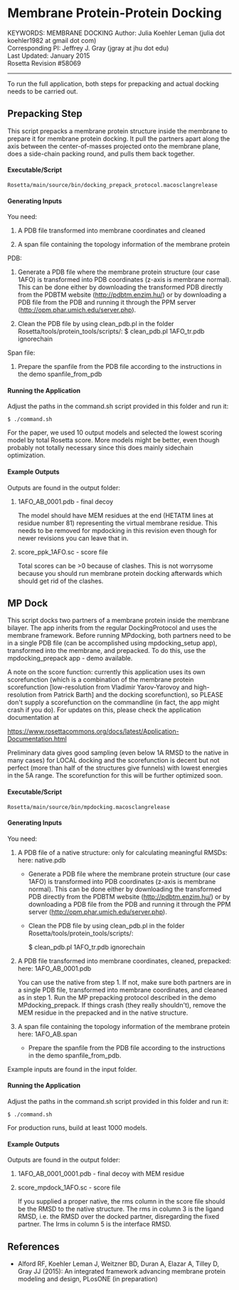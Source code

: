 Membrane Protein-Protein Docking
================================
KEYWORDS: MEMBRANE DOCKING
Author: Julia Koehler Leman (julia dot koehler1982 at gmail dot com)  
Corresponding PI: Jeffrey J. Gray (jgray at jhu dot edu)  
Last Updated: January 2015  
Rosetta Revision #58069

---

To run the full application, both steps for prepacking and actual docking needs
to be carried out. 

Prepacking Step
---------------

This script prepacks a membrane protein structure inside the membrane to prepare
it for membrane protein docking. It pull the partners apart along the axis between
the center-of-masses projected onto the membrane plane, does a side-chain packing
round, and pulls them back together.

#### Executable/Script

    Rosetta/main/source/bin/docking_prepack_protocol.macosclangrelease

#### Generating Inputs

You need:

1. A PDB file transformed into membrane coordinates and cleaned

2. A span file containing the topology information of the membrane protein

PDB:

1. Generate a PDB file where the membrane protein structure (our case 1AFO) is 
   transformed into PDB coordinates (z-axis is membrane normal). This can be done 
   either by downloading the transformed PDB directly from the PDBTM website 
   (http://pdbtm.enzim.hu/) or by downloading a PDB file from the PDB and running
   it through the PPM server (http://opm.phar.umich.edu/server.php).

2. Clean the PDB file by using clean_pdb.pl in the folder 
   Rosetta/tools/protein_tools/scripts/:
   $ clean_pdb.pl 1AFO_tr.pdb ignorechain

Span file:

1. Prepare the spanfile from the PDB file according to the instructions in the 
   demo spanfile_from_pdb

#### Running the Application

Adjust the paths in the command.sh script provided in this folder and run it:

    $ ./command.sh

For the paper, we used 10 output models and selected the lowest scoring model by
total Rosetta score. More models might be better, even though probably not totally
necessary since this does mainly sidechain optimization.

#### Example Outputs

Outputs are found in the output folder:

1. 1AFO_AB_0001.pdb  - final decoy

   The model should have MEM residues at the end (HETATM lines at residue number 81) 
   representing the virtual membrane residue. This needs to be removed for mpdocking in
   this revision even though for newer revisions you can leave that in.

2. score_ppk_1AFO.sc - score file

   Total scores can be >0 because of clashes. This is not worrysome because you 
   should run membrane protein docking afterwards which should get rid of the clashes.

MP Dock
-------

This script docks two partners of a membrane protein inside the membrane bilayer.
The app inherits from the regular DockingProtocol and uses the membrane framework.
Before running MPdocking, both partners need to be in a single PDB file (can be
accomplished using mpdocking_setup app), transformed into the membrane, and
prepacked. To do this, use the mpdocking_prepack app - demo available. 

A note on the score function: currently this application uses its own 
scorefunction (which is a combination of the membrane protein scorefunction 
[low-resolution from Vladimir Yarov-Yarovoy and high-resolution from Patrick Barth]
and the docking scorefunction), so PLEASE don't supply a scorefunction on the 
commandline (in fact, the app might crash if you do). For updates on this, please 
check the application documentation at

https://www.rosettacommons.org/docs/latest/Application-Documentation.html

Preliminary data gives good sampling (even below 1A RMSD to the native in many 
cases) for LOCAL docking and the scorefunction is decent but not perfect 
(more than half of the structures give funnels) with lowest energies in 
the 5A range. The scorefunction for this will be further optimized soon.

#### Executable/Script

    Rosetta/main/source/bin/mpdocking.macosclangrelease

#### Generating Inputs 

You need:

1.  A PDB file of a native structure: only for calculating meaningful RMSDs:
    here: native.pdb

    * Generate a PDB file where the membrane protein structure (our case 1AFO) 
      is transformed into PDB coordinates (z-axis is membrane normal). This can 
      be done either by downloading the transformed PDB directly from the PDBTM 
      website (http://pdbtm.enzim.hu/) or by downloading a PDB file from the 
      PDB and running it through the PPM server 
      (http://opm.phar.umich.edu/server.php).

    * Clean the PDB file by using clean_pdb.pl in the folder 
      Rosetta/tools/protein_tools/scripts/:

        $ clean_pdb.pl 1AFO_tr.pdb ignorechain

2.  A PDB file transformed into membrane coordinates, cleaned, prepacked:
    here: 1AFO_AB_0001.pdb

    You can use the native from step 1. If not, make sure both partners are in a
    single PDB file, transformed into membrane coordinates, and cleaned as in step 1.
    Run the MP prepacking protocol described in the demo MPdocking_prepack. 
    If things crash (they really shouldn't), remove the MEM residue in the 
    prepacked and in the native structure. 

3.  A span file containing the topology information of the membrane protein
    here: 1AFO_AB.span

    * Prepare the spanfile from the PDB file according to the instructions in 
      the demo spanfile_from_pdb.

Example inputs are found in the input folder.

#### Running the Application

Adjust the paths in the command.sh script provided in this folder and run it:

    $ ./command.sh

For production runs, build at least 1000 models. 

#### Example Outputs

Outputs are found in the output folder:

1. 1AFO_AB_0001_0001.pdb - final decoy with MEM residue

2. score_mpdock_1AFO.sc  - score file

   If you supplied a proper native, the rms column in the score file should be the
   RMSD to the native structure. The rms in column 3 is the ligand RMSD, i.e. the 
   RMSD over the docked partner, disregarding the fixed partner. The Irms in column
   5 is the interface RMSD.

References
----------

* Alford RF, Koehler Leman J, Weitzner BD, Duran A, Elazar A, Tilley D, Gray JJ 
  (2015): An integrated framework advancing membrane protein modeling and 
  design, PLosONE (in preparation)
